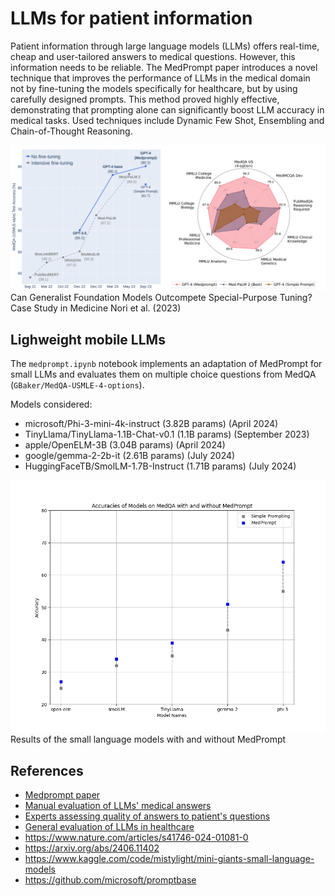 # LLMs for patient information

Patient information through large language models (LLMs) offers real-time, cheap and user-tailored answers to medical questions. However, this information needs to be reliable. The MedPrompt paper introduces a novel technique that improves the performance of LLMs in the medical domain not by fine-tuning the models specifically for healthcare, but by using carefully designed prompts. This method proved highly effective, demonstrating that prompting alone can significantly boost LLM accuracy in medical tasks. Used techniques include Dynamic Few Shot, Ensembling and Chain-of-Thought Reasoning.  

![image](medprompt.png)
Can Generalist Foundation Models Outcompete Special-Purpose Tuning? Case Study in Medicine
Nori et al. (2023)



## Lighweight mobile LLMs

The `medprompt.ipynb` notebook implements an adaptation of MedPrompt for small LLMs and evaluates them on multiple choice questions from MedQA (`GBaker/MedQA-USMLE-4-options`).

Models considered: 
- microsoft/Phi-3-mini-4k-instruct (3.82B params) (April 2024)
- TinyLlama/TinyLlama-1.1B-Chat-v0.1 (1.1B params) (September 2023)
- apple/OpenELM-3B (3.04B params) (April 2024)
- google/gemma-2-2b-it (2.61B params) (July 2024)
- HuggingFaceTB/SmolLM-1.7B-Instruct (1.71B params) (July 2024)

![image](result.png)
Results of the small language models with and without MedPrompt

## References

- [Medprompt paper](https://arxiv.org/abs/2311.16452) 
- [Manual evaluation of LLMs' medical answers](https://www.sciencedirect.com/science/article/pii/S2772529424000602?via%3Dihub)
- [Experts assessing quality of answers to patient's questions](https://www.jmir.org/2024/1/e54758/)
- [General evaluation of LLMs in healthcare](https://www.medrxiv.org/content/10.1101/2024.04.15.24305869v1.full)
- https://www.nature.com/articles/s41746-024-01081-0 
- https://arxiv.org/abs/2406.11402 
- https://www.kaggle.com/code/mistylight/mini-giants-small-language-models 
- https://github.com/microsoft/promptbase 